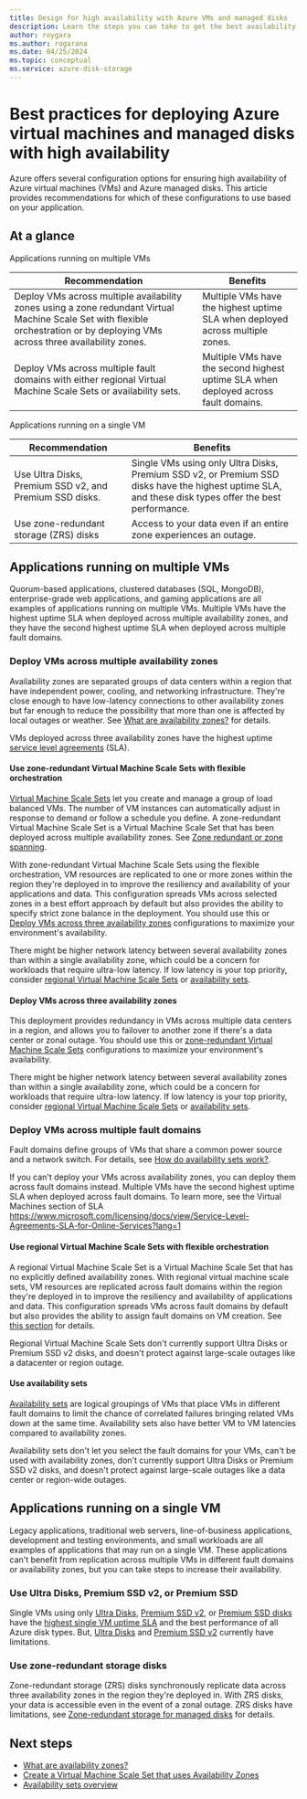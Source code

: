 ```yaml
---
title: Design for high availability with Azure VMs and managed disks
description: Learn the steps you can take to get the best availability with your Azure virtual machines and managed disks.
author: roygara
ms.author: rogarana
ms.date: 04/25/2024
ms.topic: conceptual
ms.service: azure-disk-storage
---
```


# Best practices for deploying Azure virtual machines and managed disks with high availability

Azure offers several configuration options for ensuring high availability of Azure virtual machines (VMs) and Azure managed disks. This article provides recommendations for which of these configurations to use based on your application.

## At a glance

Applications running on multiple VMs

|Recommendation  |Benefits  |
|---------|---------|
|Deploy VMs across multiple availability zones using a zone redundant Virtual Machine Scale Set with flexible orchestration or by deploying VMs across three availability zones.     |Multiple VMs have the highest uptime SLA when deployed across multiple zones.         |
|Deploy VMs across multiple fault domains with either regional Virtual Machine Scale Sets or availability sets.    |Multiple VMs have the second highest uptime SLA when deployed across fault domains.         |

Applications running on a single VM

|Recommendation  |Benefits  |
|---------|---------|
|Use Ultra Disks, Premium SSD v2, and Premium SSD disks.     |Single VMs using only Ultra Disks, Premium SSD v2, or Premium SSD disks have the highest uptime SLA, and these disk types offer the best performance.         |
|Use zone-redundant storage (ZRS) disks     |Access to your data even if an entire zone experiences an outage.         |

## Applications running on multiple VMs

Quorum-based applications, clustered databases (SQL, MongoDB), enterprise-grade web applications, and gaming applications are all examples of applications running on multiple VMs. Multiple VMs have the highest uptime SLA when deployed across multiple availability zones, and they have the second highest uptime SLA when deployed across multiple fault domains.

### Deploy VMs across multiple availability zones

Availability zones are separated groups of data centers within a region that have independent power, cooling, and networking infrastructure. They're close enough to have low-latency connections to other availability zones but far enough to reduce the possibility that more than one is affected by local outages or weather. See [What are availability zones?](../reliability/availability-zones-overview.md) for details.

VMs deployed across three availability zones have the highest uptime [service level agreements](https://www.microsoft.com/licensing/docs/view/Service-Level-Agreements-SLA-for-Online-Services?lang=1) (SLA).

#### Use zone-redundant Virtual Machine Scale Sets with flexible orchestration

[Virtual Machine Scale Sets](../virtual-machine-scale-sets/overview.md) let you create and manage a group of load balanced VMs. The number of VM instances can automatically adjust in response to demand or follow a schedule you define. A zone-redundant Virtual Machine Scale Set is a Virtual Machine Scale Set that has been deployed across multiple availability zones. See [Zone redundant or zone spanning](../virtual-machine-scale-sets/virtual-machine-scale-sets-use-availability-zones.md#zone-redundant-or-zone-spanning).

With zone-redundant Virtual Machine Scale Sets using the flexible orchestration, VM resources are replicated to one or more zones within the region they're deployed in to improve the resiliency and availability of your applications and data. This configuration spreads VMs across selected zones in a best effort approach by default but also provides the ability to specify strict zone balance in the deployment. You should use this or [Deploy VMs across three availability zones](#deploy-vms-across-three-availability-zones) configurations to maximize your environment's availability.

There might be higher network latency between several availability zones than within a single availability zone, which could be a concern for workloads that require ultra-low latency. If low latency is your top priority, consider [regional Virtual Machine Scale Sets](#use-regional-virtual-machine-scale-sets) or [availability sets](#use-availability-sets).

#### Deploy VMs across three availability zones

This deployment provides redundancy in VMs across multiple data centers in a region, and allows you to failover to another zone if there's a data center or zonal outage. You should use this or [zone-redundant Virtual Machine Scale Sets](#use-zone-redundant-virtual-machine-scale-sets) configurations to maximize your environment's availability.

There might be higher network latency between several availability zones than within a single availability zone, which could be a concern for workloads that require ultra-low latency. If low latency is your top priority, consider [regional Virtual Machine Scale Sets](#use-regional-virtual-machine-scale-sets) or [availability sets](#use-availability-sets).

### Deploy VMs across multiple fault domains

Fault domains define groups of VMs that share a common power source and a network switch. For details, see [How do availability sets work?](availability-set-overview.md#how-do-availability-sets-work).

If you can't deploy your VMs across availability zones, you can deploy them across fault domains instead. Multiple VMs have the second highest uptime SLA when deployed across fault domains. To learn more, see the Virtual Machines section of SLA https://www.microsoft.com/licensing/docs/view/Service-Level-Agreements-SLA-for-Online-Services?lang=1

#### Use regional Virtual Machine Scale Sets with flexible orchestration

A regional Virtual Machine Scale Set is a Virtual Machine Scale Set that has no explicitly defined availability zones. With regional virtual machine scale sets, VM resources are replicated across fault domains within the region they're deployed in to improve the resiliency and availability of applications and data. This configuration spreads VMs across fault domains by default but also provides the ability to assign fault domains on VM creation. See [this section](../virtual-machine-scale-sets/virtual-machine-scale-sets-use-availability-zones.md#regional) for details.

Regional Virtual Machine Scale Sets don't currently support Ultra Disks or Premium SSD v2 disks, and doesn't protect against large-scale outages like a datacenter or region outage.

#### Use availability sets

[Availability sets](availability-set-overview.md) are logical groupings of VMs that place VMs in different fault domains to limit the chance of correlated failures bringing related VMs down at the same time. Availability sets also have better VM to VM latencies compared to availability zones.

Availability sets don't let you select the fault domains for your VMs, can't be used with availability zones, don't currently support Ultra Disks or Premium SSD v2 disks, and doesn't protect against large-scale outages like a data center or region-wide outages.

## Applications running on a single VM

Legacy applications, traditional web servers, line-of-business applications, development and testing environments, and small workloads are all examples of applications that may run on a single VM. These applications can't benefit from replication across multiple VMs in different fault domains or availability zones, but you can take steps to increase their availability.

### Use Ultra Disks, Premium SSD v2, or Premium SSD

Single VMs using only [Ultra Disks](disks-types.md#ultra-disks), [Premium SSD v2](disks-types.md#premium-ssd-v2), or [Premium SSD disks](disks-types.md#premium-ssds) have the [highest single VM uptime SLA](https://www.microsoft.com/licensing/docs/view/Service-Level-Agreements-SLA-for-Online-Services?lang=1) and the best performance of all Azure disk types. But, [Ultra Disks](disks-enable-ultra-ssd.md#ga-scope-and-limitations) and [Premium SSD v2](disks-deploy-premium-v2.md#limitations) currently have limitations.

### Use zone-redundant storage disks

Zone-redundant storage (ZRS) disks synchronously replicate data across three availability zones in the region they're deployed in. With ZRS disks, your data is accessible even in the event of a zonal outage. ZRS disks have limitations, see [Zone-redundant storage for managed disks](disks-redundancy.md#zone-redundant-storage-for-managed-disks) for details.

## Next steps

- [What are availability zones?](../reliability/availability-zones-overview.md)
-  [Create a Virtual Machine Scale Set that uses Availability Zones](../virtual-machine-scale-sets/virtual-machine-scale-sets-use-availability-zones.md)
- [Availability sets overview](availability-set-overview.md)